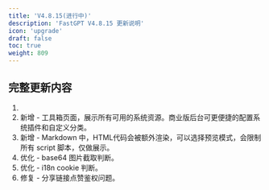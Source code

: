 ```yaml
---
title: 'V4.8.15(进行中)'
description: 'FastGPT V4.8.15 更新说明'
icon: 'upgrade'
draft: false
toc: true
weight: 809
---
```



## 完整更新内容

1. 
2. 新增 - 工具箱页面，展示所有可用的系统资源。商业版后台可更便捷的配置系统插件和自定义分类。
3. 新增 - Markdown 中，HTML代码会被额外渲染，可以选择预览模式，会限制所有 script 脚本，仅做展示。
4. 优化 - base64 图片截取判断。
5. 优化 - i18n cookie 判断。
6. 修复 - 分享链接点赞鉴权问题。